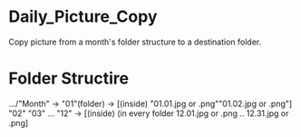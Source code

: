 # Daily_Picture_Copy
Copy picture from a month's folder structure to a destination folder.
# Folder Structire

  .../"Month" -> "01"(folder) -> [(inside) "01.01.jpg or .png""01.02.jpg or .png"]  "02"  "03" ... "12" -> [(inside) (in every folder 12.01.jpg or .png .. 12.31.jpg or .png]
